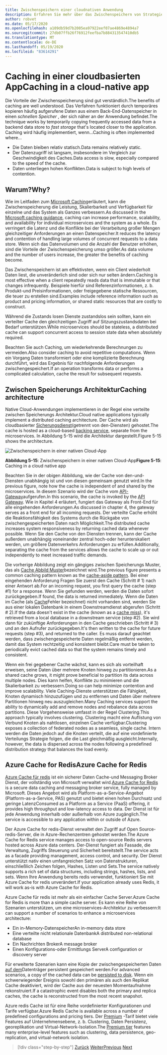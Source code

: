 ```yaml
---
title: Zwischenspeichern einer cloudnativen Anwendung
description: Erfahren Sie mehr über das Zwischenspeichern von Strategien in einer Cloud-native Anwendung.
author: robvet
ms.date: 05/17/2020
ms.openlocfilehash: a109db59d7b2005ea97922eef07ae4869e4894a7
ms.sourcegitcommit: 27db07ffb26f76912feefba7b884313547410db5
ms.translationtype: MT
ms.contentlocale: de-DE
ms.lasthandoff: 05/19/2020
ms.locfileid: "83614291"
---
```

# <a name="caching-in-a-cloud-native-app"></a><span data-ttu-id="c6bd4-103">Caching in einer cloudbasierten App</span><span class="sxs-lookup"><span data-stu-id="c6bd4-103">Caching in a cloud-native app</span></span>

<span data-ttu-id="c6bd4-104">Die Vorteile der Zwischenspeicherung sind gut verständlich.</span><span class="sxs-lookup"><span data-stu-id="c6bd4-104">The benefits of caching are well understood.</span></span> <span data-ttu-id="c6bd4-105">Das Verfahren funktioniert durch temporäres kopieren häufig aufgerufene Daten aus einem Back-End-Datenspeicher in einen *schnellen Speicher* , der sich näher an der Anwendung befindet.</span><span class="sxs-lookup"><span data-stu-id="c6bd4-105">The technique works by temporarily copying frequently accessed data from a backend data store to *fast storage* that's located closer to the application.</span></span> <span data-ttu-id="c6bd4-106">Caching wird häufig implementiert, wenn...</span><span class="sxs-lookup"><span data-stu-id="c6bd4-106">Caching is often implemented where...</span></span>

- <span data-ttu-id="c6bd4-107">Die Daten bleiben relativ statisch.</span><span class="sxs-lookup"><span data-stu-id="c6bd4-107">Data remains relatively static.</span></span>
- <span data-ttu-id="c6bd4-108">Der Datenzugriff ist langsam, insbesondere im Vergleich zur Geschwindigkeit des Caches.</span><span class="sxs-lookup"><span data-stu-id="c6bd4-108">Data access is slow, especially compared to the speed of the cache.</span></span>
- <span data-ttu-id="c6bd4-109">Daten unterliegen hohen Konflikten.</span><span class="sxs-lookup"><span data-stu-id="c6bd4-109">Data is subject to high levels of contention.</span></span>

## <a name="why"></a><span data-ttu-id="c6bd4-110">Warum?</span><span class="sxs-lookup"><span data-stu-id="c6bd4-110">Why?</span></span>

<span data-ttu-id="c6bd4-111">Wie im Leitfaden zum [Microsoft Caching](https://docs.microsoft.com/azure/architecture/best-practices/caching)erläutert, kann die Zwischenspeicherung die Leistung, Skalierbarkeit und Verfügbarkeit für einzelne und das System als Ganzes verbessern.</span><span class="sxs-lookup"><span data-stu-id="c6bd4-111">As discussed in the [Microsoft caching guidance](https://docs.microsoft.com/azure/architecture/best-practices/caching), caching can increase performance, scalability, and availability for individual microservices and the system as a whole.</span></span> <span data-ttu-id="c6bd4-112">Es verringert die Latenz und die Konflikte bei der Verarbeitung großer Mengen gleichzeitiger Anforderungen an einen Datenspeicher.</span><span class="sxs-lookup"><span data-stu-id="c6bd4-112">It reduces the latency and contention of handling large volumes of concurrent requests to a data store.</span></span> <span data-ttu-id="c6bd4-113">Wenn sich das Datenvolumen und die Anzahl der Benutzer erhöhen, sind die Vorteile der Zwischenspeicherung umso größer.</span><span class="sxs-lookup"><span data-stu-id="c6bd4-113">As data volume and the number of users increase, the greater the benefits of caching become.</span></span>

<span data-ttu-id="c6bd4-114">Das Zwischenspeichern ist am effektivsten, wenn ein Client wiederholt Daten liest, die unveränderlich sind oder sich nur selten ändern.</span><span class="sxs-lookup"><span data-stu-id="c6bd4-114">Caching is most effective when a client repeatedly reads data that is immutable or that changes infrequently.</span></span> <span data-ttu-id="c6bd4-115">Beispiele hierfür sind Referenzinformationen, z. b. Produkt-und Preisinformationen, oder freigegebene statische Ressourcen, die teuer zu erstellen sind.</span><span class="sxs-lookup"><span data-stu-id="c6bd4-115">Examples include reference information such as product and pricing information, or shared static resources that are costly to construct.</span></span>

<span data-ttu-id="c6bd4-116">Während die Zustands losen Dienste zustandslos sein sollten, kann ein verteilter Cache den gleichzeitigen Zugriff auf Sitzungszustandsdaten bei Bedarf unterstützen.</span><span class="sxs-lookup"><span data-stu-id="c6bd4-116">While microservices should be stateless, a distributed cache can support concurrent access to session state data when absolutely required.</span></span>

<span data-ttu-id="c6bd4-117">Beachten Sie auch Caching, um wiederkehrende Berechnungen zu vermeiden.</span><span class="sxs-lookup"><span data-stu-id="c6bd4-117">Also consider caching to avoid repetitive computations.</span></span> <span data-ttu-id="c6bd4-118">Wenn ein Vorgang Daten transformiert oder eine komplizierte Berechnung durchführt, wird das Ergebnis für nachfolgende Anforderungen zwischengespeichert.</span><span class="sxs-lookup"><span data-stu-id="c6bd4-118">If an operation transforms data or performs a complicated calculation, cache the result for subsequent requests.</span></span>

## <a name="caching-architecture"></a><span data-ttu-id="c6bd4-119">Zwischen Speicherungs Architektur</span><span class="sxs-lookup"><span data-stu-id="c6bd4-119">Caching architecture</span></span>

<span data-ttu-id="c6bd4-120">Native Cloud-Anwendungen implementieren in der Regel eine verteilte zwischen Speicherungs Architektur.</span><span class="sxs-lookup"><span data-stu-id="c6bd4-120">Cloud native applications typically implement a distributed caching architecture.</span></span> <span data-ttu-id="c6bd4-121">Der Cache wird als cloudbasierter [Sicherungsdienst](./definition.md#backing-services)(getrennt von den-Diensten) gehostet.</span><span class="sxs-lookup"><span data-stu-id="c6bd4-121">The cache is hosted as a cloud-based [backing service](./definition.md#backing-services), separate from the microservices.</span></span> <span data-ttu-id="c6bd4-122">In Abbildung 5-15 wird die Architektur dargestellt.</span><span class="sxs-lookup"><span data-stu-id="c6bd4-122">Figure 5-15 shows the architecture.</span></span>

![Zwischenspeichern in einer nativen Cloud-App](media/caching-in-a-cloud-native-app.png)

<span data-ttu-id="c6bd4-124">**Abbildung 5-15**: Zwischenspeichern in einer nativen Cloud-App</span><span class="sxs-lookup"><span data-stu-id="c6bd4-124">**Figure 5-15**: Caching in a cloud native app</span></span>

<span data-ttu-id="c6bd4-125">Beachten Sie in der obigen Abbildung, wie der Cache von den-und-Diensten unabhängig ist und von diesen gemeinsam genutzt wird.</span><span class="sxs-lookup"><span data-stu-id="c6bd4-125">In the previous figure, note how the cache is independent of and shared by the microservices.</span></span> <span data-ttu-id="c6bd4-126">In diesem Szenario wird der Cache vom [API-Gateway](./front-end-communication.md)aufgerufen.</span><span class="sxs-lookup"><span data-stu-id="c6bd4-126">In this scenario, the cache is invoked by the [API Gateway](./front-end-communication.md).</span></span> <span data-ttu-id="c6bd4-127">Wie in Kapitel 4 erläutert, fungiert das Gateway als Front-End für alle eingehenden Anforderungen.</span><span class="sxs-lookup"><span data-stu-id="c6bd4-127">As discussed in chapter 4, the gateway serves as a front end for all incoming requests.</span></span> <span data-ttu-id="c6bd4-128">Der verteilte Cache erhöht die Reaktionsfähigkeit des Systems durch die Rückgabe von zwischengespeicherten Daten nach Möglichkeit.</span><span class="sxs-lookup"><span data-stu-id="c6bd4-128">The distributed cache increases system responsiveness by returning cached data whenever possible.</span></span> <span data-ttu-id="c6bd4-129">Wenn Sie den Cache von den Diensten trennen, kann der Cache außerdem unabhängig voneinander zentral hoch-oder herunterskaliert werden, um größere Datenverkehrs Anforderungen zu erfüllen.</span><span class="sxs-lookup"><span data-stu-id="c6bd4-129">Additionally, separating the cache from the services allows the cache to scale up or out independently to meet increased traffic demands.</span></span>

<span data-ttu-id="c6bd4-130">Die vorherige Abbildung zeigt ein gängiges zwischen Speicherungs Muster, das als [Cache Abbild Muster](https://docs.microsoft.com/azure/architecture/patterns/cache-aside)bezeichnet wird.</span><span class="sxs-lookup"><span data-stu-id="c6bd4-130">The previous figure presents a common caching pattern known as the [cache-aside pattern](https://docs.microsoft.com/azure/architecture/patterns/cache-aside).</span></span> <span data-ttu-id="c6bd4-131">Bei einer eingehenden Anforderung Fragen Sie zuerst den Cache (Schritt \# 1) nach einer Antwort ab.</span><span class="sxs-lookup"><span data-stu-id="c6bd4-131">For an incoming request, you first query the cache (step \#1) for a response.</span></span> <span data-ttu-id="c6bd4-132">Wenn Sie gefunden werden, werden die Daten sofort zurückgegeben.</span><span class="sxs-lookup"><span data-stu-id="c6bd4-132">If found, the data is returned immediately.</span></span> <span data-ttu-id="c6bd4-133">Wenn die Daten im Cache (als [Cache](https://www.techopedia.com/definition/6308/cache-miss)Fehler bezeichnet) nicht vorhanden sind, werden Sie aus einer lokalen Datenbank in einem Downstreamdienst abgerufen (Schritt \# 2).</span><span class="sxs-lookup"><span data-stu-id="c6bd4-133">If the data doesn't exist in the cache (known as a [cache miss](https://www.techopedia.com/definition/6308/cache-miss)), it's retrieved from a local database in a downstream service (step \#2).</span></span> <span data-ttu-id="c6bd4-134">Sie wird dann für zukünftige Anforderungen in den Cache geschrieben (Schritt \# 3) und an den Aufrufer zurückgegeben.</span><span class="sxs-lookup"><span data-stu-id="c6bd4-134">It's then written to the cache for future requests (step \#3), and returned to the caller.</span></span> <span data-ttu-id="c6bd4-135">Es muss darauf geachtet werden, dass zwischengespeicherte Daten regelmäßig entfernt werden, damit das System rechtzeitig und konsistent bleibt.</span><span class="sxs-lookup"><span data-stu-id="c6bd4-135">Care must be taken to periodically evict cached data so that the system remains timely and consistent.</span></span>

<span data-ttu-id="c6bd4-136">Wenn ein frei gegebener Cache wächst, kann es sich als vorteilhaft erweisen, seine Daten über mehrere Knoten hinweg zu partitionieren.</span><span class="sxs-lookup"><span data-stu-id="c6bd4-136">As a shared cache grows, it might prove beneficial to partition its data across multiple nodes.</span></span> <span data-ttu-id="c6bd4-137">Dies kann helfen, Konflikte zu minimieren und die Skalierbarkeit zu verbessern.</span><span class="sxs-lookup"><span data-stu-id="c6bd4-137">Doing so can help minimize contention and improve scalability.</span></span> <span data-ttu-id="c6bd4-138">Viele Caching-Dienste unterstützen die Fähigkeit, Knoten dynamisch hinzuzufügen und zu entfernen und Daten über mehrere Partitionen hinweg neu auszugleichen.</span><span class="sxs-lookup"><span data-stu-id="c6bd4-138">Many Caching services support the ability to dynamically add and remove nodes and rebalance data across partitions.</span></span> <span data-ttu-id="c6bd4-139">Diese Vorgehensweise umfasst in der Regel Clustering.</span><span class="sxs-lookup"><span data-stu-id="c6bd4-139">This approach typically involves clustering.</span></span> <span data-ttu-id="c6bd4-140">Clustering macht eine Auflistung von Verbund Knoten als nahtlosen, einzelnen Cache verfügbar.</span><span class="sxs-lookup"><span data-stu-id="c6bd4-140">Clustering exposes a collection of federated nodes as a seamless, single cache.</span></span> <span data-ttu-id="c6bd4-141">Intern werden die Daten jedoch auf die Knoten verteilt, die auf eine vordefinierte Verteilungs Strategie folgen, die die Last gleichmäßig ausgleicht.</span><span class="sxs-lookup"><span data-stu-id="c6bd4-141">Internally, however, the data is dispersed across the nodes following a predefined distribution strategy that balances the load evenly.</span></span>

## <a name="azure-cache-for-redis"></a><span data-ttu-id="c6bd4-142">Azure Cache for Redis</span><span class="sxs-lookup"><span data-stu-id="c6bd4-142">Azure Cache for Redis</span></span>

<span data-ttu-id="c6bd4-143">[Azure Cache für redis](https://azure.microsoft.com/services/cache/) ist ein sicherer Daten Cache-und Messaging Broker Dienst, der vollständig von Microsoft verwaltet wird.</span><span class="sxs-lookup"><span data-stu-id="c6bd4-143">[Azure Cache for Redis](https://azure.microsoft.com/services/cache/) is a secure data caching and messaging broker service, fully managed by Microsoft.</span></span> <span data-ttu-id="c6bd4-144">Dieses Angebot wird als Platform-as-a-Service-Angebot (Platform-as-a-Service, PAS) genutzt und bietet einen hohen Durchsatz und geringe Latenz</span><span class="sxs-lookup"><span data-stu-id="c6bd4-144">Consumed as a Platform as a Service (PaaS) offering, it provides high throughput and low-latency access to data.</span></span> <span data-ttu-id="c6bd4-145">Der Dienst ist für jede Anwendung innerhalb oder außerhalb von Azure zugänglich.</span><span class="sxs-lookup"><span data-stu-id="c6bd4-145">The service is accessible to any application within or outside of Azure.</span></span>

<span data-ttu-id="c6bd4-146">Der Azure Cache for redis-Dienst verwaltet den Zugriff auf Open Source-redis-Server, die in Azure-Rechenzentren gehostet werden.</span><span class="sxs-lookup"><span data-stu-id="c6bd4-146">The Azure Cache for Redis service manages access to open-source Redis servers hosted across Azure data centers.</span></span> <span data-ttu-id="c6bd4-147">Der-Dienst fungiert als Fassade, die Verwaltung, Zugriffs Steuerung und Sicherheit bereitstellt.</span><span class="sxs-lookup"><span data-stu-id="c6bd4-147">The service acts as a facade providing management, access control, and security.</span></span> <span data-ttu-id="c6bd4-148">Der Dienst unterstützt nativ einen umfangreichen Satz von Datenstrukturen, einschließlich Zeichen folgen, Hashes, Listen und Sets.</span><span class="sxs-lookup"><span data-stu-id="c6bd4-148">The service natively supports a rich set of data structures, including strings, hashes, lists, and sets.</span></span> <span data-ttu-id="c6bd4-149">Wenn Ihre Anwendung bereits redis verwendet, funktioniert Sie mit Azure Cache for redis unverändert.</span><span class="sxs-lookup"><span data-stu-id="c6bd4-149">If your application already uses Redis, it will work as-is with Azure Cache for Redis.</span></span>

<span data-ttu-id="c6bd4-150">Azure Cache für redis ist mehr als ein einfacher Cache Server.</span><span class="sxs-lookup"><span data-stu-id="c6bd4-150">Azure Cache for Redis is more than a simple cache server.</span></span> <span data-ttu-id="c6bd4-151">Es kann eine Reihe von Szenarien unterstützen, um eine microservices-Architektur zu verbessern:</span><span class="sxs-lookup"><span data-stu-id="c6bd4-151">It can support a number of scenarios to enhance a microservices architecture:</span></span>

- <span data-ttu-id="c6bd4-152">Ein in-Memory-Datenspeicher</span><span class="sxs-lookup"><span data-stu-id="c6bd4-152">An in-memory data store</span></span>
- <span data-ttu-id="c6bd4-153">Eine verteilte nicht relationale Datenbank</span><span class="sxs-lookup"><span data-stu-id="c6bd4-153">A distributed non-relational database</span></span>
- <span data-ttu-id="c6bd4-154">Ein Nachrichten Broker</span><span class="sxs-lookup"><span data-stu-id="c6bd4-154">A message broker</span></span>
- <span data-ttu-id="c6bd4-155">Einen Konfigurations-oder Ermittlungs Server</span><span class="sxs-lookup"><span data-stu-id="c6bd4-155">A configuration or discovery server</span></span>
  
<span data-ttu-id="c6bd4-156">Für erweiterte Szenarien kann eine Kopie der zwischengespeicherten Daten [auf dem](https://docs.microsoft.com/azure/azure-cache-for-redis/cache-how-to-premium-persistence)Datenträger persistent gespeichert werden.</span><span class="sxs-lookup"><span data-stu-id="c6bd4-156">For advanced scenarios, a copy of the cached data can be [persisted to disk](https://docs.microsoft.com/azure/azure-cache-for-redis/cache-how-to-premium-persistence).</span></span> <span data-ttu-id="c6bd4-157">Wenn ein schwerwiegender Ereignis sowohl den primären als auch den Replikat Cache deaktiviert, wird der Cache aus der neuesten Momentaufnahme rekonstruiert.</span><span class="sxs-lookup"><span data-stu-id="c6bd4-157">If a catastrophic event disables both the primary and replica caches, the cache is reconstructed from the most recent snapshot.</span></span>

<span data-ttu-id="c6bd4-158">Azure redis Cache ist für eine Reihe vordefinierter Konfigurationen und Tarife verfügbar.</span><span class="sxs-lookup"><span data-stu-id="c6bd4-158">Azure Redis Cache is available across a number of predefined configurations and pricing tiers.</span></span>  <span data-ttu-id="c6bd4-159">Der [Premium](https://docs.microsoft.com/azure/azure-cache-for-redis/cache-premium-tier-intro) -Tarif bietet viele Features auf Unternehmensebene, z. b. Clustering, Daten Persistenz, georeplikation und Virtual-Network-Isolation.</span><span class="sxs-lookup"><span data-stu-id="c6bd4-159">The [Premium tier](https://docs.microsoft.com/azure/azure-cache-for-redis/cache-premium-tier-intro) features many enterprise-level features such as clustering, data persistence, geo-replication, and virtual-network isolation.</span></span>

>[!div class="step-by-step"]
><span data-ttu-id="c6bd4-160">[Zurück](relational-vs-nosql-data.md)
>[Weiter](elastic-search-in-azure.md)</span><span class="sxs-lookup"><span data-stu-id="c6bd4-160">[Previous](relational-vs-nosql-data.md)
[Next](elastic-search-in-azure.md)</span></span>
